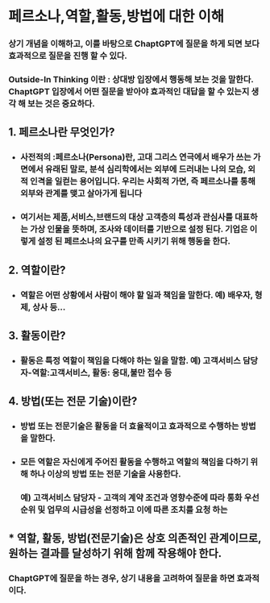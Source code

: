 # 페르소나,역할,활동,방법에 대한 이해

### 상기 개념을 이해하고, 이를 바탕으로 ChaptGPT에 질문을 하게 되면 보다 효과적으로 질문을 진행 할 수 있다.
### Outside-In Thinking 이란 : 상대방 입장에서 행동해 보는 것을 말한다. ChaptGPT 입장에서 어떤 질문을 받아야 효과적인 대답을 할 수 있는지 생각 해 보는 것은 중요하다.

## 1. 페르소나란 무엇인가?
+ ### 사전적의 :페르소나(Persona)란, 고대 그리스 연극에서 배우가 쓰는 가면에서 유래된 말로, 분석 심리학에서는 외부에 드러내는 나의 모습, 외적 인격을 일컫는 용어입니다. 우리는 사회적 가면, 즉 페르소나를 통해 외부와 관계를 맺고 살아가게 됩니다
+ ### 여기서는 제품,서비스,브랜드의 대상 고객층의 특성과 관심사를 대표하는 가상 인물을 뜻하며, 조사와 데이터를 기반으로 설정 된다. 기업은 이렇게 설정 된 페르소나의 요구를 만족 시키기 위해 행동을 한다.
## 2. 역할이란?
+ ### 역할은 어떤 상황에서 사람이 해야 할 일과 책임을 말한다. 예) 배우자, 형제, 상사 등...
## 3. 활동이란?
+ ### 활동은 특정 역할이 책임을 다해야 하는 일을 말함. 예) 고객서비스 담당자-역할:고객서비스, 활동: 응대,불만 접수 등
## 4. 방법(또는 전문 기술)이란?
+ ### 방법 또는 전문기술은 활동을 더 효율적이고 효과적으로 수행하는 방법을 말한다.
+ ### 모든 역할은 자신에게 주어진 활동을 수행하고 역할의 책임을 다하기 위해 하나 이상의 방법 또는 전문 기술을 사용한다.
  ### 예) 고객서비스 담당자 - 고객의 계약 조건과 영향수준에 따라 통화 우선 순위 및 업무의 시급성을 선정하고 이에 따른 조치를 요청 하는  
## * 역할, 활동, 방법(전문기술)은 상호 의존적인 관계이므로, 원하는 결과를 달성하기 위해 함께 작용해야 한다.
### ChaptGPT에 질문을 하는 경우, 상기 내용을 고려하여 질문을 하면 효과적이다.
